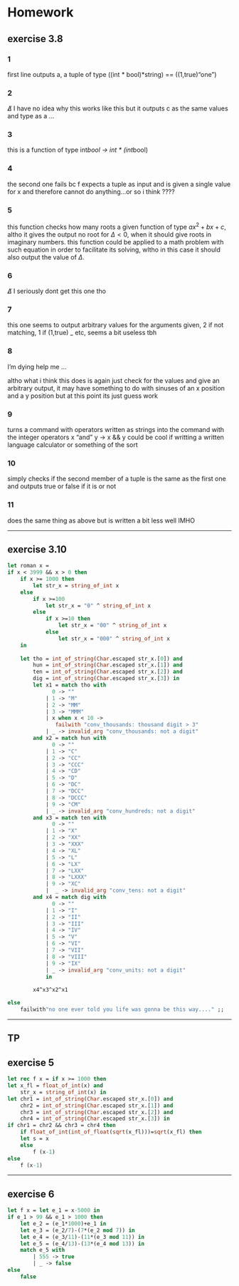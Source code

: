 # Homework 

## exercise 3.8 

### 1 

first line outputs a, a tuple of type ((int * bool)*string) == ((1,true)“one”)

### 2 

$\not\Delta$ I have no idea why this works like this but it outputs c as the same values and type as a $\ldots$

### 3

this is a function of type int*bool -> int * (int*bool)

### 4

the second one fails bc f expects a tuple as input and is given a single value for x and therefore cannot do anything$\ldots$or so i think ????

### 5

this function checks how many roots a given function of type $ax^2+bx+c$, altho it gives the output no root for $\Delta < 0$, when it should give roots in imaginary numbers.
this function could be applied to a math problem with such equation in order to facilitate its solving, wltho in this case it should also output the value of $\Delta$. 

### 6

$\not\Delta$ I seriously dont get this one tho 

### 7

this one seems to output arbitrary values for the arguments given, 2 if not matching, 1 if (1,true) _ etc, seems a bit useless tbh

### 8

I’m dying help me ... 

altho what i think this does is again just check for the values and give an arbitrary output,
it may have something to do with sinuses of an x position and a y position but at this point its just guess work

### 9

turns a command with operators written as strings into the command with the integer operators 
x “and” y -> x && y
could be cool if writting a written language calculator or something of the sort 

### 10

simply checks if the second member of a tuple is the same as the first one and outputs true or false if it is or not 

### 11

does the same thing as above but is written a bit less well IMHO

------

## exercise 3.10

```ocaml
let roman x =
if x < 3999 && x > 0 then
	if x >= 1000 then 
		let str_x = string_of_int x 
	else
		if x >=100
			let str_x = "0" ^ string_of_int x 
		else 
			if x >=10 then 
				let str_x = "00" ^ string_of_int x 
			else 
				let str_x = "000" ^ string_of_int x 
	in	
	
    let tho = int_of_string(Char.escaped str_x.[0])	and
        hun = int_of_string(Char.escaped str_x.[1]) and
        ten = int_of_string(Char.escaped str_x.[2]) and
        dig = int_of_string(Char.escaped str_x.[3]) in 
		let x1 = match tho with 
			  0 -> ""
			| 1 -> "M"
			| 2 -> "MM"
			| 3 -> "MMM"
			| x when x < 10 ->
			   failwith "conv_thousands: thousand digit > 3"
			| _ -> invalid_arg "conv_thousands: not a digit"
		and x2 = match hun with 
			  0 -> ""
			| 1 -> "C"
			| 2 -> "CC"
			| 3 -> "CCC"
			| 4 -> "CD"
			| 5 -> "D"
			| 6 -> "DC"
			| 7 -> "DCC"
			| 8 -> "DCCC"
			| 9 -> "CM"
			| _ -> invalid_arg "conv_hundreds: not a digit"
		and x3 = match ten with 
			  0 -> ""
			| 1 -> "X"
			| 2 -> "XX"
			| 3 -> "XXX"
			| 4 -> "XL"
			| 5 -> "L"
			| 6 -> "LX"
			| 7 -> "LXX"
			| 8 -> "LXXX"
			| 9 -> "XC"
			|  _ -> invalid_arg "conv_tens: not a digit" 
		and x4 = match dig with 
			  0 -> ""
			| 1 -> "I"
			| 2 -> "II"
			| 3 -> "III"
			| 4 -> "IV"
			| 5 -> "V"
			| 6 -> "VI"
			| 7 -> "VII"
			| 8 -> "VIII"
			| 9 -> "IX"
			| _ -> invalid_arg "conv_units: not a digit" 
			in
			
		x4^x3^x2^x1

else 
	failwith"no one ever told you life was gonna be this way...." ;;
```

------

## TP

## exercise 5 

```ocaml
let rec f x = if x >= 1000 then 
let x_fl = float_of_int(x) and
	str_x = string_of_int(x) in
let chr1 = int_of_string(Char.escaped str_x.[0]) and
	chr2 = int_of_string(Char.escaped str_x.[1]) and
	chr3 = int_of_string(Char.escaped str_x.[2]) and
	chr4 = int_of_string(Char.escaped str_x.[3]) in
if chr1 = chr2 && chr3 = chr4 then 
	if float_of_int(int_of_float(sqrt(x_fl)))=sqrt(x_fl) then 
	let s = x 
	else 
		f (x-1)
else
	f (x-1)
```

------

## exercise 6 

```ocaml
let f x = let e_1 = x-5000 in
if e_1 > 99 && e_1 > 1000 then 
	let e_2 = (e_1*1000)+e_1 in
	let e_3 = (e_2/7)-(7*(e_2 mod 7)) in 
	let e_4 = (e_3/11)-(11*(e_3 mod 11)) in 
	let e_5 = (e_4/13)-(13*(e_4 mod 13)) in
	match e_5 with
		| 555 -> true
		| _ -> false
else
	false


```

